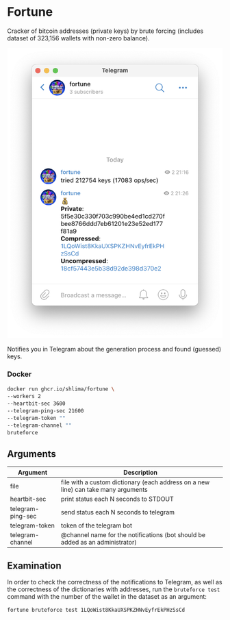 # Fortune

Cracker of bitcoin addresses (private keys) by brute forcing 
(includes dataset of 323,156 wallets with non-zero balance).

![btc cracker telegram screenshot](/docs/telegram.png?raw=true&width=300)

Notifies you in Telegram about the generation process and 
found (guessed) keys.

### Docker
```bash
docker run ghcr.io/shlima/fortune \
--workers 2
--heartbit-sec 3600 
--telegram-ping-sec 21600
--telegram-token ""
--telegram-channel "" 
bruteforce   
```

## Arguments
| Argument    | Description                                                                   |
|-------------|-------------------------------------------------------------------------------|
| file | file with a custom dictionary (each address on a new line) can take many arguments |
| heartbit-sec | print status each N seconds to STDOUT                                         |
| telegram-ping-sec | send status each N seconds to telegram                                        |
| telegram-token | token of the telegram bot                                                     |
| telegram-channel | @channel name for the notifications (bot should be added as an administrator) |

## Examination

In order to check the correctness of the notifications to Telegram, 
as well as the correctness of the dictionaries with addresses, 
run the `bruteforce test` command with the number of the wallet 
in the dataset as an argument:

```bash
fortune bruteforce test 1LQoWist8KkaUXSPKZHNvEyfrEkPHzSsCd
```
